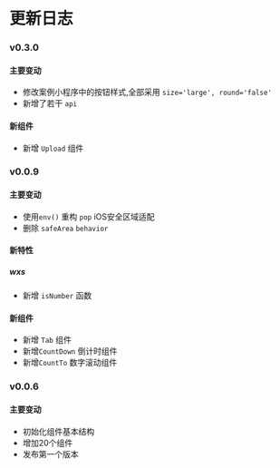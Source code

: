 # 更新日志

### v0.3.0

#### 主要变动

- 修改案例小程序中的按钮样式,全部采用 `size='large', round='false'`
- 新增了若干 `api`

#### 新组件

- 新增 `Upload` 组件

### v0.0.9

#### 主要变动

- 使用`env()` 重构 `pop` iOS安全区域适配
- 删除 `safeArea` `behavior`

#### 新特性

##### wxs

- 新增 `isNumber` 函数

#### 新组件

- 新增 `Tab` 组件
- 新增`CountDown` 倒计时组件
- 新增`CountTo` 数字滚动组件

### v0.0.6

#### 主要变动

- 初始化组件基本结构
- 增加20个组件
- 发布第一个版本

